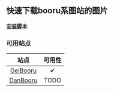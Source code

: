## 快速下载booru系图站的图片  

**[安装脚本]()**  

### 可用站点  

|站点|可用性|  
|:---:|:---:|  
|[GelBooru](https://gelbooru.com/)|&#10004;|  
|[DanBooru](https://danbooru.donmai.us/)|TODO|  